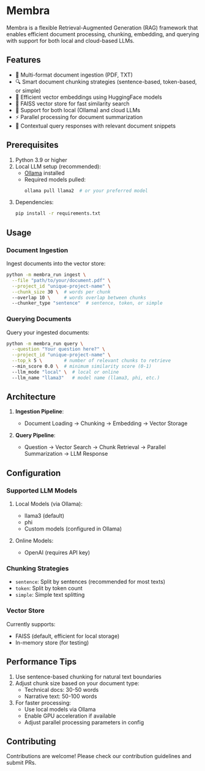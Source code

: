 # Membra

Membra is a flexible Retrieval-Augmented Generation (RAG) framework that enables efficient document processing, chunking, embedding, and querying with support for both local and cloud-based LLMs.

## Features

- 📄 Multi-format document ingestion (PDF, TXT)
- 🔍 Smart document chunking strategies (sentence-based, token-based, or simple)
- 🧮 Efficient vector embeddings using HuggingFace models
- 💾 FAISS vector store for fast similarity search
- 🤖 Support for both local (Ollama) and cloud LLMs
- ⚡ Parallel processing for document summarization
- 🎯 Contextual query responses with relevant document snippets

## Prerequisites

1. Python 3.9 or higher
2. Local LLM setup (recommended):
   - [Ollama](https://ollama.ai/) installed
   - Required models pulled:
     ```bash
     ollama pull llama2  # or your preferred model
     ```
3. Dependencies:
   ```bash
   pip install -r requirements.txt
   ```

## Usage

### Document Ingestion

Ingest documents into the vector store:

```bash
python -m membra_run ingest \
  --file "path/to/your/document.pdf" \
  --project_id "unique-project-name" \
  --chunk_size 30 \  # words per chunk
  --overlap 10 \     # words overlap between chunks
  --chunker_type "sentence"  # sentence, token, or simple
```

### Querying Documents

Query your ingested documents:

```bash
python -m membra_run query \
  --question "Your question here?" \
  --project_id "unique-project-name" \
  --top_k 5 \        # number of relevant chunks to retrieve
  --min_score 0.0 \  # minimum similarity score (0-1)
  --llm_mode "local" \  # local or online
  --llm_name "llama3"   # model name (llama3, phi, etc.)
```

## Architecture

1. **Ingestion Pipeline**:
   - Document Loading → Chunking → Embedding → Vector Storage

2. **Query Pipeline**:
   - Question → Vector Search → Chunk Retrieval → Parallel Summarization → LLM Response

## Configuration

### Supported LLM Models

1. Local Models (via Ollama):
   - llama3 (default)
   - phi
   - Custom models (configured in Ollama)

2. Online Models:
   - OpenAI (requires API key)

### Chunking Strategies

- `sentence`: Split by sentences (recommended for most texts)
- `token`: Split by token count
- `simple`: Simple text splitting

### Vector Store

Currently supports:
- FAISS (default, efficient for local storage)
- In-memory store (for testing)

## Performance Tips

1. Use sentence-based chunking for natural text boundaries
2. Adjust chunk size based on your document type:
   - Technical docs: 30-50 words
   - Narrative text: 50-100 words
3. For faster processing:
   - Use local models via Ollama
   - Enable GPU acceleration if available
   - Adjust parallel processing parameters in config

## Contributing

Contributions are welcome! Please check our contribution guidelines and submit PRs.

